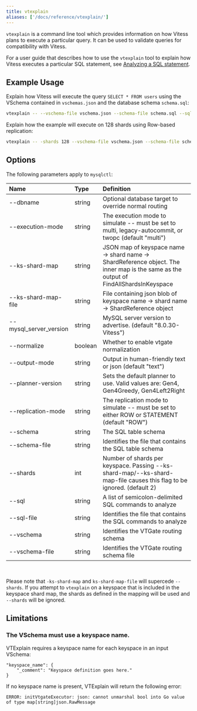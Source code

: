 ```yaml
---
title: vtexplain
aliases: ['/docs/reference/vtexplain/']
---
```


`vtexplain` is a command line tool which provides information on how Vitess plans to execute a particular query. It can
be used to validate queries for compatibility with Vitess.

For a user guide that describes how to use the `vtexplain` tool to explain how Vitess executes a particular SQL
statement, see [Analyzing a SQL statement](../../../user-guides/sql/vtexplain/).

## Example Usage

Explain how Vitess will execute the query `SELECT * FROM users` using the VSchema contained in `vschemas.json` and the
database schema `schema.sql`:

```bash
vtexplain -- --vschema-file vschema.json --schema-file schema.sql --sql "SELECT * FROM users"
```

Explain how the example will execute on 128 shards using Row-based replication:

```bash
vtexplain -- -shards 128 --vschema-file vschema.json --schema-file schema.sql --replication-mode "ROW" --output-mode text --sql "INSERT INTO users (user_id, name) VALUES(1, 'john')"
```

## Options

The following parameters apply to `mysqlctl`:

| Name                   | Type    | Definition                                                                                                                           |
|:-----------------------|:--------|:-------------------------------------------------------------------------------------------------------------------------------------|
| --dbname               | string  | Optional database target to override normal routing                                                                                  |
| --execution-mode       | string  | The execution mode to simulate -- must be set to multi, legacy-autocommit, or twopc (default "multi")                                |
| --ks-shard-map         | string  | JSON map of keyspace name -> shard name -> ShardReference object. The inner map is the same as the output of FindAllShardsInKeyspace |
| --ks-shard-map-file    | string  | File containing json blob of keyspace name -> shard name -> ShardReference object                                                    |
| --mysql_server_version | string  | MySQL server version to advertise. (default "8.0.30-Vitess")                                                                         |
| --normalize            | boolean | Whether to enable vtgate normalization                                                                                               |
| --output-mode          | string  | Output in human-friendly text or json (default "text")                                                                               |
| --planner-version      | string  | Sets the default planner to use. Valid values are: Gen4, Gen4Greedy, Gen4Left2Right                                                  |
| --replication-mode     | string  | The replication mode to simulate -- must be set to either ROW or STATEMENT (default "ROW")                                           |
| --schema               | string  | The SQL table schema                                                                                                                 |
| --schema-file          | string  | Identifies the file that contains the SQL table schema                                                                               |
| --shards               | int     | Number of shards per keyspace. Passing --ks-shard-map/--ks-shard-map-file causes this flag to be ignored. (default 2)                |
| --sql                  | string  | A list of semicolon-delimited SQL commands to analyze                                                                                |
| --sql-file             | string  | Identifies the file that contains the SQL commands to analyze                                                                        |
| --vschema              | string  | Identifies the VTGate routing schema                                                                                                 |
| --vschema-file         | string  | Identifies the VTGate routing schema file                                                                                            |

<br>

Please note that `-ks-shard-map` and `ks-shard-map-file` will supercede `--shards`.
If you attempt to `vtexplain` on a keyspace that is included in the keyspace shard map, the shards as defined in the
mapping will be used and `--shards` will be ignored.

## Limitations

### The VSchema must use a keyspace name.

VTExplain requires a keyspace name for each keyspace in an input VSchema:

```
"keyspace_name": {
    "_comment": "Keyspace definition goes here."
}
```

If no keyspace name is present, VTExplain will return the following error:

```
ERROR: initVtgateExecutor: json: cannot unmarshal bool into Go value of type map[string]json.RawMessage
```  
